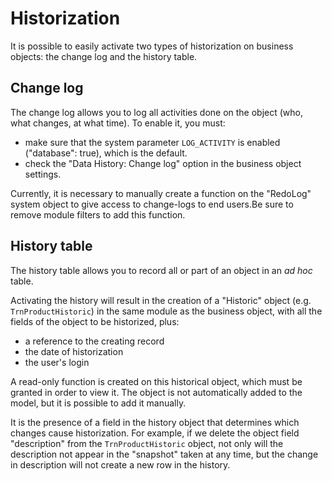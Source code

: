 Historization
====================

It is possible to easily activate two types of historization on business objects: the change log and the history table.

Change log
---------------------------

The change log allows you to log all activities done on the object (who, what changes, at what time). To enable it, you must:
- make sure that the system parameter `LOG_ACTIVITY` is enabled ("database": true), which is the default.
- check the "Data History: Change log" option in the business object settings.

<div class="error">Currently, it is necessary to manually create a function on the "RedoLog" system object to give access to change-logs to end users.Be sure to remove module filters to add this function.</div>

History table
---------------------------

The history table allows you to record all or part of an object in an *ad hoc* table.

Activating the history will result in the creation of a "Historic" object (e.g. `TrnProductHistoric`) in the same module as the business object, with all the fields of the object to be historized, plus:
- a reference to the creating record
- the date of historization
- the user's login

A read-only function is created on this historical object, which must be granted in order to view it. The object is not automatically added to the model, but it is possible to add it manually.

It is the presence of a field in the history object that determines which changes cause historization. For example, if we delete the object field "description" from the `TrnProductHistoric` object, not only will the description not appear in the "snapshot" taken at any time, but the change in description will not create a new row in the history.
